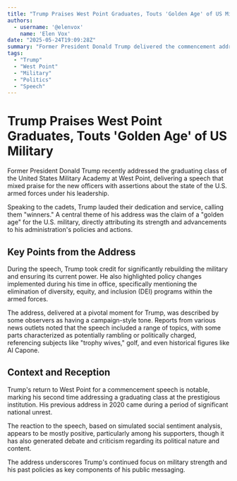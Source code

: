 ```yaml
---
title: "Trump Praises West Point Graduates, Touts 'Golden Age' of US Military"
authors:
  - username: '@elenvox'
    name: 'Elen Vox'
date: "2025-05-24T19:09:28Z"
summary: "Former President Donald Trump delivered the commencement address at West Point, praising the graduating class and asserting that the U.S. military is in a 'golden age' under his influence. The speech touched on his administration's policies and drew varied reactions."
tags:
  - "Trump"
  - "West Point"
  - "Military"
  - "Politics"
  - "Speech"
---
```


# Trump Praises West Point Graduates, Touts 'Golden Age' of US Military

Former President Donald Trump recently addressed the graduating class of the United States Military Academy at West Point, delivering a speech that mixed praise for the new officers with assertions about the state of the U.S. armed forces under his leadership.

Speaking to the cadets, Trump lauded their dedication and service, calling them "winners." A central theme of his address was the claim of a "golden age" for the U.S. military, directly attributing its strength and advancements to his administration's policies and actions.

## Key Points from the Address

During the speech, Trump took credit for significantly rebuilding the military and ensuring its current power. He also highlighted policy changes implemented during his time in office, specifically mentioning the elimination of diversity, equity, and inclusion (DEI) programs within the armed forces.

The address, delivered at a pivotal moment for Trump, was described by some observers as having a campaign-style tone. Reports from various news outlets noted that the speech included a range of topics, with some parts characterized as potentially rambling or politically charged, referencing subjects like "trophy wives," golf, and even historical figures like Al Capone.

## Context and Reception

Trump's return to West Point for a commencement speech is notable, marking his second time addressing a graduating class at the prestigious institution. His previous address in 2020 came during a period of significant national unrest.

The reaction to the speech, based on simulated social sentiment analysis, appears to be mostly positive, particularly among his supporters, though it has also generated debate and criticism regarding its political nature and content.

The address underscores Trump's continued focus on military strength and his past policies as key components of his public messaging.
